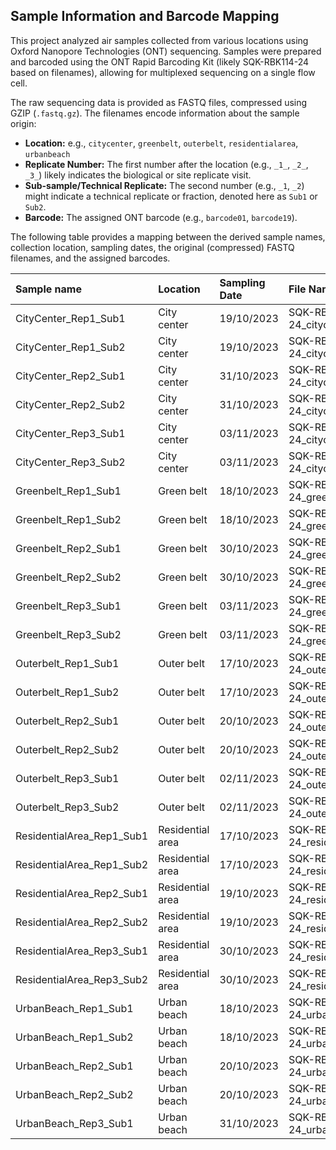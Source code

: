 ## Sample Information and Barcode Mapping

This project analyzed air samples collected from various locations using Oxford Nanopore Technologies (ONT) sequencing. Samples were prepared and barcoded using the ONT Rapid Barcoding Kit (likely SQK-RBK114-24 based on filenames), allowing for multiplexed sequencing on a single flow cell.

The raw sequencing data is provided as FASTQ files, compressed using GZIP (`.fastq.gz`). The filenames encode information about the sample origin:

* **Location:** e.g., `citycenter`, `greenbelt`, `outerbelt`, `residentialarea`, `urbanbeach`
* **Replicate Number:** The first number after the location (e.g., `_1_`, `_2_`, `_3_`) likely indicates the biological or site replicate visit.
* **Sub-sample/Technical Replicate:** The second number (e.g., `_1`, `_2`) might indicate a technical replicate or fraction, denoted here as `Sub1` or `Sub2`.
* **Barcode:** The assigned ONT barcode (e.g., `barcode01`, `barcode19`).

The following table provides a mapping between the derived sample names, collection location, sampling dates, the original (compressed) FASTQ filenames, and the assigned barcodes.

| Sample name                 | Location          | Sampling Date | File Name                                                     | Barcode   |
| :-------------------------- | :---------------- | :------------ | :------------------------------------------------------------ | :-------- |
| CityCenter_Rep1_Sub1        | City center       | 19/10/2023    | SQK-RBK114-24_citycenter_1_1_barcode19.fastq.gz             | barcode19 |
| CityCenter_Rep1_Sub2        | City center       | 19/10/2023    | SQK-RBK114-24_citycenter_1_2_barcode20.fastq.gz             | barcode20 |
| CityCenter_Rep2_Sub1        | City center       | 31/10/2023    | SQK-RBK114-24_citycenter_2_1_barcode21.fastq.gz             | barcode21 |
| CityCenter_Rep2_Sub2        | City center       | 31/10/2023    | SQK-RBK114-24_citycenter_2_2_barcode22.fastq.gz             | barcode22 |
| CityCenter_Rep3_Sub1        | City center       | 03/11/2023    | SQK-RBK114-24_citycenter_3_1_barcode23.fastq.gz             | barcode23 |
| CityCenter_Rep3_Sub2        | City center       | 03/11/2023    | SQK-RBK114-24_citycenter_3_2_barcode24.fastq.gz             | barcode24 |
| Greenbelt_Rep1_Sub1         | Green belt        | 18/10/2023    | SQK-RBK114-24_greenbelt_1_1_barcode01.fastq.gz              | barcode01 |
| Greenbelt_Rep1_Sub2         | Green belt        | 18/10/2023    | SQK-RBK114-24_greenbelt_1_2_barcode02.fastq.gz              | barcode02 |
| Greenbelt_Rep2_Sub1         | Green belt        | 30/10/2023    | SQK-RBK114-24_greenbelt_2_1_barcode03.fastq.gz              | barcode03 |
| Greenbelt_Rep2_Sub2         | Green belt        | 30/10/2023    | SQK-RBK114-24_greenbelt_2_2_barcode04.fastq.gz              | barcode04 |
| Greenbelt_Rep3_Sub1         | Green belt        | 03/11/2023    | SQK-RBK114-24_greenbelt_3_1_barcode05.fastq.gz              | barcode05 |
| Greenbelt_Rep3_Sub2         | Green belt        | 03/11/2023    | SQK-RBK114-24_greenbelt_3_2_barcode06.fastq.gz              | barcode06 |
| Outerbelt_Rep1_Sub1         | Outer belt        | 17/10/2023    | SQK-RBK114-24_outerbelt_1_1_barcode01.fastq.gz              | barcode01 |
| Outerbelt_Rep1_Sub2         | Outer belt        | 17/10/2023    | SQK-RBK114-24_outerbelt_1_2_barcode02.fastq.gz              | barcode02 |
| Outerbelt_Rep2_Sub1         | Outer belt        | 20/10/2023    | SQK-RBK114-24_outerbelt_2_1_barcode03.fastq.gz              | barcode03 |
| Outerbelt_Rep2_Sub2         | Outer belt        | 20/10/2023    | SQK-RBK114-24_outerbelt_2_2_barcode04.fastq.gz              | barcode04 |
| Outerbelt_Rep3_Sub1         | Outer belt        | 02/11/2023    | SQK-RBK114-24_outerbelt_3_1_barcode05.fastq.gz              | barcode05 |
| Outerbelt_Rep3_Sub2         | Outer belt        | 02/11/2023    | SQK-RBK114-24_outerbelt_3_2_barcode06.fastq.gz              | barcode06 |
| ResidentialArea_Rep1_Sub1 | Residential area  | 17/10/2023    | SQK-RBK114-24_residentialarea_1_1_barcode13.fastq.gz      | barcode13 |
| ResidentialArea_Rep1_Sub2 | Residential area  | 17/10/2023    | SQK-RBK114-24_residentialarea_1_2_barcode14.fastq.gz      | barcode14 |
| ResidentialArea_Rep2_Sub1 | Residential area  | 19/10/2023    | SQK-RBK114-24_residentialarea_2_1_barcode15.fastq.gz      | barcode15 |
| ResidentialArea_Rep2_Sub2 | Residential area  | 19/10/2023    | SQK-RBK114-24_residentialarea_2_2_barcode16.fastq.gz      | barcode16 |
| ResidentialArea_Rep3_Sub1 | Residential area  | 30/10/2023    | SQK-RBK114-24_residentialarea_3_1_barcode17.fastq.gz      | barcode17 |
| ResidentialArea_Rep3_Sub2 | Residential area  | 30/10/2023    | SQK-RBK114-24_residentialarea_3_2_barcode18.fastq.gz      | barcode18 |
| UrbanBeach_Rep1_Sub1      | Urban beach       | 18/10/2023    | SQK-RBK114-24_urbanbeach_1_1_barcode07.fastq.gz           | barcode07 |
| UrbanBeach_Rep1_Sub2      | Urban beach       | 18/10/2023    | SQK-RBK114-24_urbanbeach_1_2_barcode08.fastq.gz           | barcode08 |
| UrbanBeach_Rep2_Sub1      | Urban beach       | 20/10/2023    | SQK-RBK114-24_urbanbeach_2_1_barcode09.fastq.gz           | barcode09 |
| UrbanBeach_Rep2_Sub2      | Urban beach       | 20/10/2023    | SQK-RBK114-24_urbanbeach_2_2_barcode11.fastq.gz           | barcode11 |
| UrbanBeach_Rep3_Sub1      | Urban beach       | 31/10/2023    | SQK-RBK114-24_urbanbeach_3_1_barcode12.fastq.gz           | barcode12 |

